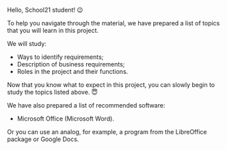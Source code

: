 Hello, School21 student! 😉

To help you navigate through the material, we have prepared a list of topics that you will learn in this project.

We will study:
- Ways to identify requirements;
- Description of business requirements;
- Roles in the project and their functions.

Now that you know what to expect in this project, you can slowly begin to study the topics listed above. 😇

We have also prepared a list of recommended software:
- Microsoft Office (Microsoft Word).

Or you can use an analog, for example, a program from the LibreOffice package or Google Docs.
